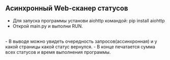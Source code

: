 ## Асинхронный Web-сканер статусов

- Для запуска программы установи aiohttp командой: pip install aiohttp
- Открой main.py и выполни RUN.
<br>
- В выводе можно увидеть очередность запросов(ассинхронная) и у какой страницы какой статус вернулся.
- В конце печатается сумма всех статусов и время выполнения программы.
